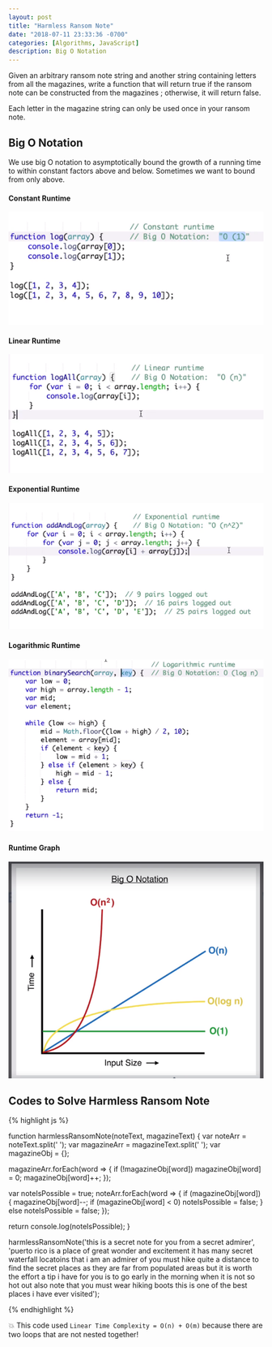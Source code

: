 ```yaml
---
layout: post
title: "Harmless Ransom Note"
date: "2018-07-11 23:33:36 -0700"
categories: [Algorithms, JavaScript]
description: Big O Notation
---
```


Given an arbitrary ransom note string and another string containing letters from all the magazines, write a function that will return true if the ransom note can be constructed from the magazines ; otherwise, it will return false.

Each letter in the magazine string can only be used once in your ransom note.

## Big O Notation

We use big O notation to asymptotically bound the growth of a running time to within constant factors above and below. Sometimes we want to bound from only above.

#### Constant Runtime

![Constant Runtime](/pic/constantruntime.PNG)

#### Linear Runtime

![Linear Runtime](/pic/linearruntime.PNG)

#### Exponential Runtime

![Exponential Runtime](/pic/exponentialruntime.PNG)

#### Logarithmic Runtime

![Logarithmic Runtime](/pic/logarithmicruntime.PNG)

#### Runtime Graph

![Runtime Graph](/pic/runtime.PNG)



## Codes to Solve Harmless Ransom Note

{% highlight js %}

function harmlessRansomNote(noteText, magazineText) {
  var noteArr = noteText.split(' ');
  var magazineArr = magazineText.split(' ');
  var magazineObj = {};

  magazineArr.forEach(word => {
    if (!magazineObj[word]) magazineObj[word] = 0;
    magazineObj[word]++;
  });

  var noteIsPossible = true;
  noteArr.forEach(word => {
    if (magazineObj[word]) {
      magazineObj[word]--;
      if (magazineObj[word] < 0) noteIsPossible = false;
    }
    else noteIsPossible = false;
  });

  return console.log(noteIsPossible);
}

harmlessRansomNote('this is a secret note for you from a secret admirer', 'puerto rico is a place of great wonder and excitement it has many secret waterfall locatoins that i am an admirer of you must hike quite a distance to find the secret places as they are far from populated areas but it is worth the effort a tip i have for you is to go early in the morning when it is not so hot out also note that you must wear hiking boots this is one of the best places i have ever visited');

{% endhighlight %}

💥 This code used `Linear Time Complexity = O(n) + O(m)` because there are two loops that are not nested together!
